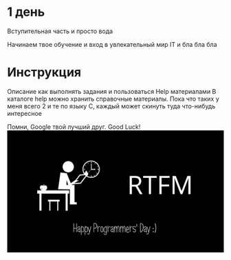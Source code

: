 # 1 день

Вступительная часть и просто вода

Начинаем твое обучение и вход в увлекательный мир IT и бла бла бла

# Инструкция

Описание как выполнять задания и пользоваться Help материалами
В каталоге help можно хранить справочные материалы. Пока что таких у меня всего 2 и те по языку С, каждый может скинуть туда что-нибудь интересное

Помни, Google твой лучший друг. Good Luck!
![img](img/rtfm.jpg)
